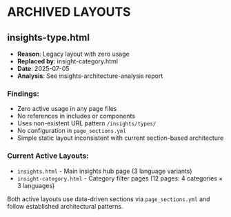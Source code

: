 # ARCHIVED LAYOUTS

## insights-type.html
- **Reason**: Legacy layout with zero usage
- **Replaced by**: insight-category.html  
- **Date**: 2025-07-05
- **Analysis**: See insights-architecture-analysis report

### Findings:
- Zero active usage in any page files
- No references in includes or components  
- Uses non-existent URL pattern `/insights/types/`
- No configuration in `page_sections.yml`
- Simple static layout inconsistent with current section-based architecture

### Current Active Layouts:
- `insights.html` - Main insights hub page (3 language variants)
- `insight-category.html` - Category filter pages (12 pages: 4 categories × 3 languages)

Both active layouts use data-driven sections via `page_sections.yml` and follow established architectural patterns.